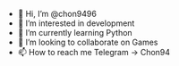 - 👋 Hi, I’m @chon9496 
- 👀 I’m interested in development
- 🌱 I’m currently learning Python
- 💞️ I’m looking to collaborate on Games
- 📫 How to reach me Telegram → Chon94

<!---
chon9496/chon9496 is a ✨ special ✨ repository because its `README.md` (this file) appears on your GitHub profile.
You can click the Preview link to take a look at your changes.
--->
